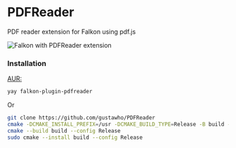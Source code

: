 # PDFReader
PDF reader extension for Falkon using pdf.js

![Falkon with PDFReader extension](https://github.com/gustawho/PDFReader/blob/master/screenshots/Screenshot_20190118_183803.png)

### Installation
[AUR:](https://aur.archlinux.org/packages/falkon-plugin-pdfreader)
```bash
yay falkon-plugin-pdfreader
```
Or

```bash
git clone https://github.com/gustawho/PDFReader
cmake -DCMAKE_INSTALL_PREFIX=/usr -DCMAKE_BUILD_TYPE=Release -B build -S PDFReader
cmake --build build --config Release
sudo cmake --install build --config Release
```


